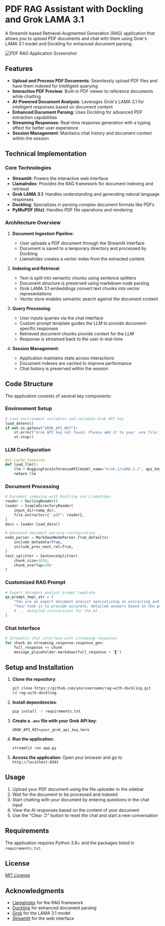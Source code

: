 # PDF RAG Assistant with Dockling and Grok LAMA 3.1

A Streamlit-based Retrieval-Augmented Generation (RAG) application that allows you to upload PDF documents and chat with them using Grok's LAMA 3.1 model and Dockling for enhanced document parsing.

![PDF RAG Application Screenshot](https://placeholder-for-screenshot.png)

## Features

- **Upload and Process PDF Documents**: Seamlessly upload PDF files and have them indexed for intelligent querying
- **Interactive PDF Preview**: Built-in PDF viewer to reference documents while chatting
- **AI-Powered Document Analysis**: Leverages Grok's LAMA 3.1 for intelligent responses based on document content
- **Enhanced Document Parsing**: Uses Dockling for advanced PDF extraction capabilities
- **Streaming Responses**: Real-time response generation with a typing effect for better user experience
- **Session Management**: Maintains chat history and document context within the session

## Technical Implementation

### Core Technologies

- **Streamlit**: Powers the interactive web interface
- **LlamaIndex**: Provides the RAG framework for document indexing and retrieval
- **Grok LAMA 3.1**: Handles understanding and generating natural language responses
- **Dockling**: Specializes in parsing complex document formats like PDFs
- **PyMuPDF (fitz)**: Handles PDF file operations and rendering

### Architecture Overview

1. **Document Ingestion Pipeline**:
   - User uploads a PDF document through the Streamlit interface
   - Document is saved to a temporary directory and processed by Dockling
   - LlamaIndex creates a vector index from the extracted content

2. **Indexing and Retrieval**:
   - Text is split into semantic chunks using sentence splitters
   - Document structure is preserved using markdown node parsing
   - Grok LAMA 3.1 embeddings convert text chunks into vector representations
   - Vector store enables semantic search against the document content

3. **Query Processing**:
   - User inputs queries via the chat interface
   - Custom prompt template guides the LLM to provide document-specific responses
   - Retrieved document chunks provide context for the LLM
   - Response is streamed back to the user in real-time

4. **Session Management**:
   - Application maintains state across interactions
   - Document indexes are cached to improve performance
   - Chat history is preserved within the session

## Code Structure

The application consists of several key components:

### Environment Setup
```python
# Load environment variables and validate Grok API key
load_dotenv()
if not os.getenv("GROK_API_KEY"):
    st.error("Grok API key not found. Please add it to your .env file.")
    st.stop()
```

### LLM Configuration
```python
@st.cache_resource
def load_llm():
    llm = HuggingFaceInferenceAPI(model_name="Grok-1/LAMA-3.1", api_key=os.getenv("GROK_API_KEY"), temperature=0)
    return llm
```

### Document Processing
```python
# Document indexing with Dockling and LlamaIndex
reader = DoclingReader()
loader = SimpleDirectoryReader(
    input_dir=temp_dir,
    file_extractor={".pdf": reader},
)
docs = loader.load_data()

# Advanced document parsing configuration
node_parser = MarkdownNodeParser.from_defaults(
    include_metadata=True,
    include_prev_next_rel=True,
)
text_splitter = SentenceSplitter(
    chunk_size=1024,
    chunk_overlap=200
)
```

### Customized RAG Prompt
```python
# Expert document analyst prompt template
qa_prompt_tmpl_str = (
    "You are an expert document analyst specializing in extracting and analyzing information from PDF documents. "
    "Your task is to provide accurate, detailed answers based on the provided PDF content.\n"
    # ... detailed instructions for the AI ...
)
```

### Chat Interface
```python
# Streamlit chat interface with streaming responses
for chunk in streaming_response.response_gen:
    full_response += chunk
    message_placeholder.markdown(full_response + "▌")
```

## Setup and Installation

1. **Clone the repository**:
   ```bash
   git clone https://github.com/yourusername/rag-with-dockling.git
   cd rag-with-dockling
   ```

2. **Install dependencies**:
   ```bash
   pip install -r requirements.txt
   ```

3. **Create a `.env` file with your Grok API key**:
   ```
   GROK_API_KEY=your_grok_api_key_here
   ```

4. **Run the application**:
   ```bash
   streamlit run app.py
   ```

5. **Access the application**:
   Open your browser and go to `http://localhost:8501`

## Usage

1. Upload your PDF document using the file uploader in the sidebar
2. Wait for the document to be processed and indexed
3. Start chatting with your document by entering questions in the chat input
4. View the AI responses based on the content of your document
5. Use the "Clear ↺" button to reset the chat and start a new conversation

## Requirements

The application requires Python 3.8+ and the packages listed in `requirements.txt`.

## License

[MIT License](LICENSE)

## Acknowledgments

- [LlamaIndex](https://www.llamaindex.ai/) for the RAG framework
- [Dockling](https://docling.ai/) for enhanced document parsing
- [Grok](https://grok.x.ai/) for the LAMA 3.1 model
- [Streamlit](https://streamlit.io/) for the web interface